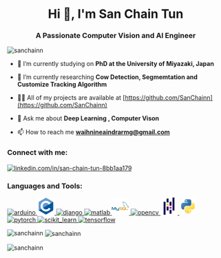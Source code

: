 <h1 align="center">Hi 👋, I'm San Chain Tun</h1>
<h3 align="center">A Passionate Computer Vision and AI Engineer</h3>

<p align="left"> <img src="https://komarev.com/ghpvc/?username=sanchainn&label=Profile%20views&color=0e75b6&style=flat" alt="sanchainn" /> </p>

- 🔭 I’m currently studying on **PhD at the University of Miyazaki, Japan**

- 🌱 I’m currently researching **Cow Detection, Segmemtation and Customize Tracking Algorithm**

- 👨‍💻 All of my projects are available at [https://github.com/SanChainn](https://github.com/SanChainn)

- 💬 Ask me about **Deep Learning , Computer Vison**

- 📫 How to reach me **waihnineaindrarmg@gmail.com**

<h3 align="left">Connect with me:</h3>
<p align="left">
<a href="https://linkedin.com/in/linkedin.com/in/san-chain-tun-8bb1aa179" target="blank"><img align="center" src="https://raw.githubusercontent.com/rahuldkjain/github-profile-readme-generator/master/src/images/icons/Social/linked-in-alt.svg" alt="linkedin.com/in/san-chain-tun-8bb1aa179" height="30" width="40" /></a>
</p>

<h3 align="left">Languages and Tools:</h3>
<p align="left"> <a href="https://www.arduino.cc/" target="_blank" rel="noreferrer"> <img src="https://cdn.worldvectorlogo.com/logos/arduino-1.svg" alt="arduino" width="40" height="40"/> </a> <a href="https://www.cprogramming.com/" target="_blank" rel="noreferrer"> <img src="https://raw.githubusercontent.com/devicons/devicon/master/icons/c/c-original.svg" alt="c" width="40" height="40"/> </a> <a href="https://www.djangoproject.com/" target="_blank" rel="noreferrer"> <img src="https://cdn.worldvectorlogo.com/logos/django.svg" alt="django" width="40" height="40"/> </a> <a href="https://www.mathworks.com/" target="_blank" rel="noreferrer"> <img src="https://upload.wikimedia.org/wikipedia/commons/2/21/Matlab_Logo.png" alt="matlab" width="40" height="40"/> </a> <a href="https://www.mysql.com/" target="_blank" rel="noreferrer"> <img src="https://raw.githubusercontent.com/devicons/devicon/master/icons/mysql/mysql-original-wordmark.svg" alt="mysql" width="40" height="40"/> </a> <a href="https://opencv.org/" target="_blank" rel="noreferrer"> <img src="https://www.vectorlogo.zone/logos/opencv/opencv-icon.svg" alt="opencv" width="40" height="40"/> </a> <a href="https://pandas.pydata.org/" target="_blank" rel="noreferrer"> <img src="https://raw.githubusercontent.com/devicons/devicon/2ae2a900d2f041da66e950e4d48052658d850630/icons/pandas/pandas-original.svg" alt="pandas" width="40" height="40"/> </a> <a href="https://www.python.org" target="_blank" rel="noreferrer"> <img src="https://raw.githubusercontent.com/devicons/devicon/master/icons/python/python-original.svg" alt="python" width="40" height="40"/> </a> <a href="https://pytorch.org/" target="_blank" rel="noreferrer"> <img src="https://www.vectorlogo.zone/logos/pytorch/pytorch-icon.svg" alt="pytorch" width="40" height="40"/> </a> <a href="https://scikit-learn.org/" target="_blank" rel="noreferrer"> <img src="https://upload.wikimedia.org/wikipedia/commons/0/05/Scikit_learn_logo_small.svg" alt="scikit_learn" width="40" height="40"/> </a> <a href="https://www.tensorflow.org" target="_blank" rel="noreferrer"> <img src="https://www.vectorlogo.zone/logos/tensorflow/tensorflow-icon.svg" alt="tensorflow" width="40" height="40"/> </a> </p>

<p><img align="left" src="https://github-readme-stats.vercel.app/api/top-langs?username=sanchainn&show_icons=true&locale=en&layout=compact" alt="sanchainn" /></p>

<p>&nbsp;<img align="center" src="https://github-readme-stats.vercel.app/api?username=sanchainn&show_icons=true&locale=en" alt="sanchainn" /></p>

<p><img align="center" src="https://github-readme-streak-stats.herokuapp.com/?user=sanchainn&" alt="sanchainn" /></p>


